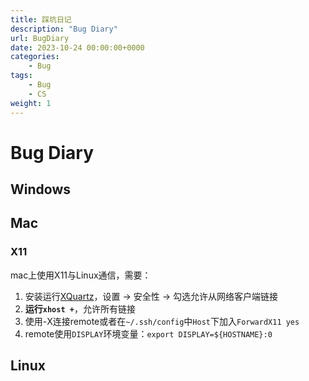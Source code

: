 ```yaml
---
title: 踩坑日记
description: "Bug Diary"
url: BugDiary
date: 2023-10-24 00:00:00+0000
categories:
    - Bug
tags:
    - Bug
    - CS
weight: 1
---
```


# Bug Diary

## Windows

## Mac

### X11

mac上使用X11与Linux通信，需要：

1. 安装运行[XQuartz](https://www.xquartz.org)，设置 $\rightarrow$ 安全性 $\rightarrow$ 勾选允许从网络客户端链接
2. **运行`xhost +`**，允许所有链接
3. 使用-X连接remote或者在`~/.ssh/config`中`Host`下加入`ForwardX11 yes`
4. remote使用`DISPLAY`环境变量：`export DISPLAY=${HOSTNAME}:0`

## Linux